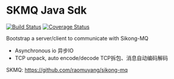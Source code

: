 # SKMQ Java Sdk

[![Build Status](https://travis-ci.org/raomuyang/skmq-java-tool.svg?branch=master)](https://travis-ci.org/raomuyang/skmq-java-tool)  [![Coverage Status](https://coveralls.io/repos/github/raomuyang/skmq-java-tool/badge.svg?branch=coveralls)](https://coveralls.io/github/raomuyang/skmq-java-tool?branch=coveralls)

Bootstrap a server/client to communicate with Sikong-MQ

* Asynchronous io    异步IO
* TCP unpack, auto encode/decode TCP拆包、消息自动编码解码

SKMQ: https://github.com/raomuyang/sikong-mq